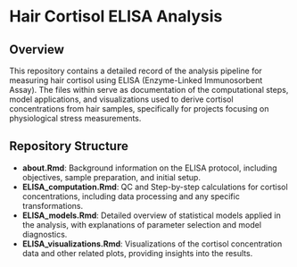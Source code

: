
 # Hair Cortisol ELISA Analysis

## Overview
This repository contains a detailed record of the analysis pipeline for measuring hair cortisol using ELISA (Enzyme-Linked Immunosorbent Assay). The files within serve as documentation of the computational steps, model applications, and visualizations used to derive cortisol concentrations from hair samples, specifically for projects focusing on physiological stress measurements.

## Repository Structure
- **about.Rmd**: Background information on the ELISA protocol, including objectives, sample preparation, and initial setup.
- **ELISA_computation.Rmd**: QC and Step-by-step calculations for cortisol concentrations, including data processing and any specific transformations.
- **ELISA_models.Rmd**: Detailed overview of statistical models applied in the analysis, with explanations of parameter selection and model diagnostics.
- **ELISA_visualizations.Rmd**: Visualizations of the cortisol concentration data and other related plots, providing insights into the results.

